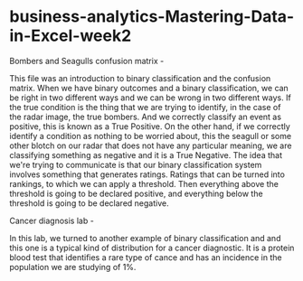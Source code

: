 # business-analytics-Mastering-Data-in-Excel-week2

Bombers and Seagulls confusion matrix - 

This file was an introduction to binary classification and the confusion matrix. When we have binary outcomes and a binary classification, 
we can be right in two different ways and we can be wrong in two different ways. If the true condition is the thing that we are trying to identify, 
in the case of the radar image, the true bombers. And we correctly classify an event as positive, this is known as a True Positive. On the other hand, 
if we correctly identify a condition as nothing to be worried about, this the seagull or some other blotch on our radar that does not have any particular meaning, 
we are classifying something as negative and it is a True Negative. The idea that we're trying to communicate is that our binary classification system involves 
something that generates ratings. Ratings that can be turned into rankings, to which we can apply a threshold. Then everything above the threshold is going to be 
declared positive, and everything below the threshold is going to be declared negative.


Cancer diagnosis lab -

In this lab, we turned to another example of binary classification and and this one is a typical kind of distribution for a cancer diagnostic. It is a protein blood test
that identifies a rare type of cance and has an incidence in the population we are studying of 1%. 

